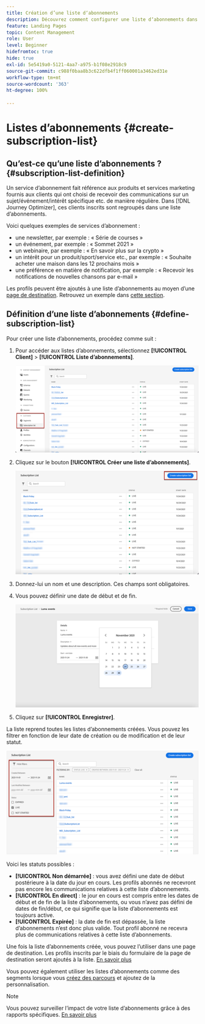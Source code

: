 ```yaml
---
title: Création d’une liste dʼabonnements
description: Découvrez comment configurer une liste dʼabonnements dans Journey Optimizer
feature: Landing Pages
topic: Content Management
role: User
level: Beginner
hidefromtoc: true
hide: true
exl-id: 5e5419a0-5121-4aa7-a975-b1f08e2918c9
source-git-commit: c988f0baa8b3c622dfb4f1ff060001a3462ed31e
workflow-type: tm+mt
source-wordcount: '363'
ht-degree: 100%

---
```


# Listes dʼabonnements {#create-subscription-list}

## Qu’est-ce qu’une liste dʼabonnements ? {#subscription-list-definition}

Un service d’abonnement fait référence aux produits et services marketing fournis aux clients qui ont choisi de recevoir des communications sur un sujet/événement/intérêt spécifique etc. de manière régulière. Dans [!DNL Journey Optimizer], ces clients inscrits sont regroupés dans une liste d’abonnements.

Voici quelques exemples de services dʼabonnement :

* une newsletter, par exemple : « Série de courses »
* un événement, par exemple : « Sommet 2021 »
* un webinaire, par exemple : « En savoir plus sur la crypto »
* un intérêt pour un produit/sport/service etc., par exemple : « Souhaite acheter une maison dans les 12 prochains mois »
* une préférence en matière de notification, par exemple : « Recevoir les notifications de nouvelles chansons par e-mail »

Les profils peuvent être ajoutés à une liste dʼabonnements au moyen dʼune [page de destination](create-lp.md). Retrouvez un exemple dans [cette section](lp-use-cases.md#subscription-to-a-service).

## Définition d’une liste dʼabonnements {#define-subscription-list}

Pour créer une liste dʼabonnements, procédez comme suit :

1. Pour accéder aux listes dʼabonnements, sélectionnez **[!UICONTROL Client]** > **[!UICONTROL Liste dʼabonnements]**.

   ![](assets/lp_subscription-lists.png)

1. Cliquez sur le bouton **[!UICONTROL Créer une liste dʼabonnements]**.

   ![](assets/lp_create-subscription-list.png)

1. Donnez-lui un nom et une description. Ces champs sont obligatoires.

1. Vous pouvez définir une date de début et de fin.

   ![](assets/lp_subscription-list-dates.png)

1. Cliquez sur **[!UICONTROL Enregistrer]**.

La liste reprend toutes les listes dʼabonnements créées. Vous pouvez les filtrer en fonction de leur date de création ou de modification et de leur statut.

![](assets/lp_subscription-filters.png)

Voici les statuts possibles :

* **[!UICONTROL Non démarrée]** : vous avez défini une date de début postérieure à la date du jour en cours. Les profils abonnés ne recevront pas encore les communications relatives à cette liste dʼabonnements.
* **[!UICONTROL En direct]** : le jour en cours est compris entre les dates de début et de fin de la liste d’abonnements, ou vous n’avez pas défini de dates de fin/début, ce qui signifie que la liste d’abonnements est toujours active.
* **[!UICONTROL Expirée]** : la date de fin est dépassée, la liste dʼabonnements nʼest donc plus valide. Tout profil abonné ne recevra plus de communications relatives à cette liste dʼabonnements.

Une fois la liste dʼabonnements créée, vous pouvez lʼutiliser dans une page de destination. Les profils inscrits par le biais du formulaire de la page de destination seront ajoutés à la liste. [En savoir plus](design-lp.md)

Vous pouvez également utiliser les listes d’abonnements comme des segments lorsque vous [créez des parcours](../building-journeys/journey-gs.md#jo-build) et ajoutez de la personnalisation.

>[!NOTE]
>
>Vous pouvez surveiller lʼimpact de votre liste d’abonnements grâce à des rapports spécifiques. [En savoir plus](subscription-report.md)

<!--

**Questions**

* Can't see the newly created subscription list in UI because their name included spacing > bug - to follow up (should be fixed for Dec. release)

* Can you update the subscription list in a way other than through a LP? Not in UI but with APIs > to follow up with Fred

-->
